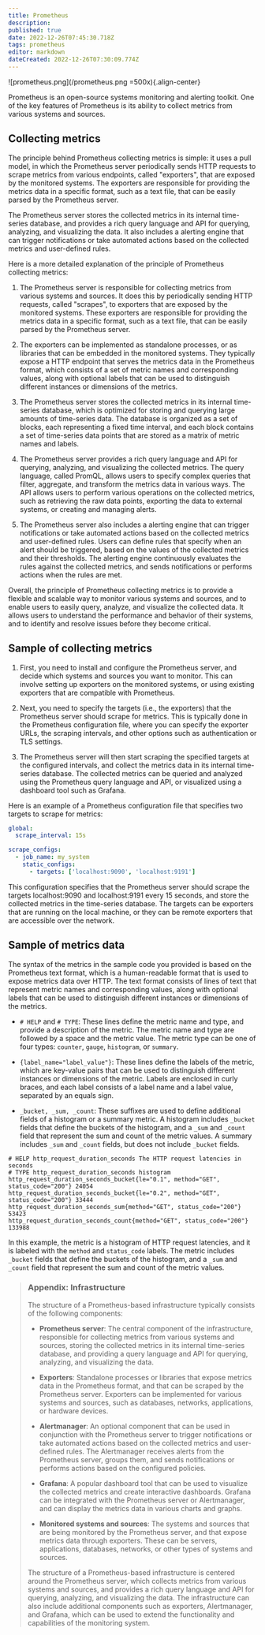 ```yaml
---
title: Prometheus
description: 
published: true
date: 2022-12-26T07:45:30.718Z
tags: prometheus
editor: markdown
dateCreated: 2022-12-26T07:30:09.774Z
---
```


![prometheus.png](/prometheus.png =500x){.align-center}

Prometheus is an open-source systems monitoring and alerting toolkit. One of the key features of Prometheus is its ability to collect metrics from various systems and sources.

## Collecting metrics

The principle behind Prometheus collecting metrics is simple: it uses a pull model, in which the Prometheus server periodically sends HTTP requests to scrape metrics from various endpoints, called "exporters", that are exposed by the monitored systems. The exporters are responsible for providing the metrics data in a specific format, such as a text file, that can be easily parsed by the Prometheus server.

The Prometheus server stores the collected metrics in its internal time-series database, and provides a rich query language and API for querying, analyzing, and visualizing the data. It also includes a alerting engine that can trigger notifications or take automated actions based on the collected metrics and user-defined rules.

Here is a more detailed explanation of the principle of Prometheus collecting metrics:

1. The Prometheus server is responsible for collecting metrics from various systems and sources. It does this by periodically sending HTTP requests, called "scrapes", to exporters that are exposed by the monitored systems. These exporters are responsible for providing the metrics data in a specific format, such as a text file, that can be easily parsed by the Prometheus server.

1. The exporters can be implemented as standalone processes, or as libraries that can be embedded in the monitored systems. They typically expose a HTTP endpoint that serves the metrics data in the Prometheus format, which consists of a set of metric names and corresponding values, along with optional labels that can be used to distinguish different instances or dimensions of the metrics.

1. The Prometheus server stores the collected metrics in its internal time-series database, which is optimized for storing and querying large amounts of time-series data. The database is organized as a set of blocks, each representing a fixed time interval, and each block contains a set of time-series data points that are stored as a matrix of metric names and labels.

1. The Prometheus server provides a rich query language and API for querying, analyzing, and visualizing the collected metrics. The query language, called PromQL, allows users to specify complex queries that filter, aggregate, and transform the metrics data in various ways. The API allows users to perform various operations on the collected metrics, such as retrieving the raw data points, exporting the data to external systems, or creating and managing alerts.

1. The Prometheus server also includes a alerting engine that can trigger notifications or take automated actions based on the collected metrics and user-defined rules. Users can define rules that specify when an alert should be triggered, based on the values of the collected metrics and their thresholds. The alerting engine continuously evaluates the rules against the collected metrics, and sends notifications or performs actions when the rules are met.

Overall, the principle of Prometheus collecting metrics is to provide a flexible and scalable way to monitor various systems and sources, and to enable users to easily query, analyze, and visualize the collected data. It allows users to understand the performance and behavior of their systems, and to identify and resolve issues before they become critical.

## Sample of collecting metrics

1. First, you need to install and configure the Prometheus server, and decide which systems and sources you want to monitor. This can involve setting up exporters on the monitored systems, or using existing exporters that are compatible with Prometheus.

1. Next, you need to specify the targets (i.e., the exporters) that the Prometheus server should scrape for metrics. This is typically done in the Prometheus configuration file, where you can specify the exporter URLs, the scraping intervals, and other options such as authentication or TLS settings.

1. The Prometheus server will then start scraping the specified targets at the configured intervals, and collect the metrics data in its internal time-series database. The collected metrics can be queried and analyzed using the Prometheus query language and API, or visualized using a dashboard tool such as Grafana.

Here is an example of a Prometheus configuration file that specifies two targets to scrape for metrics:

```yaml
global:
  scrape_interval: 15s

scrape_configs:
  - job_name: my_system
    static_configs:
      - targets: ['localhost:9090', 'localhost:9191']
```

This configuration specifies that the Prometheus server should scrape the targets localhost:9090 and localhost:9191 every 15 seconds, and store the collected metrics in the time-series database. The targets can be exporters that are running on the local machine, or they can be remote exporters that are accessible over the network.

## Sample of metrics data

The syntax of the metrics in the sample code you provided is based on the Prometheus text format, which is a human-readable format that is used to expose metrics data over HTTP. The text format consists of lines of text that represent metric names and corresponding values, along with optional labels that can be used to distinguish different instances or dimensions of the metrics.

- `# HELP` and `# TYPE`: These lines define the metric name and type, and provide a description of the metric. The metric name and type are followed by a space and the metric value. The metric type can be one of four types: `counter`, `gauge`, `histogram`, or `summary`.

- `{label_name="label_value"}`: These lines define the labels of the metric, which are key-value pairs that can be used to distinguish different instances or dimensions of the metric. Labels are enclosed in curly braces, and each label consists of a label name and a label value, separated by an equals sign.

- `_bucket, _sum, _count`: These suffixes are used to define additional fields of a histogram or a summary metric. A histogram includes `_bucket` fields that define the buckets of the histogram, and a `_sum` and `_count` field that represent the sum and count of the metric values. A summary includes `_sum` and `_count` fields, but does not include `_bucket` fields.

```
# HELP http_request_duration_seconds The HTTP request latencies in seconds
# TYPE http_request_duration_seconds histogram
http_request_duration_seconds_bucket{le="0.1", method="GET", status_code="200"} 24054
http_request_duration_seconds_bucket{le="0.2", method="GET", status_code="200"} 33444
http_request_duration_seconds_sum{method="GET", status_code="200"} 53423
http_request_duration_seconds_count{method="GET", status_code="200"} 133988
```

In this example, the metric is a histogram of HTTP request latencies, and it is labeled with the `method` and `status_code` labels. The metric includes `_bucket` fields that define the buckets of the histogram, and a `_sum` and `_count` field that represent the sum and count of the metric values.


> ### Appendix: Infrastructure
> 
> The structure of a Prometheus-based infrastructure typically consists of the following components:
> 
> - **Prometheus server**: The central component of the infrastructure, responsible for collecting metrics from various systems and sources, storing the collected metrics in its internal time-series database, and providing a query language and API for querying, analyzing, and visualizing the data.
> 
> - **Exporters**: Standalone processes or libraries that expose metrics data in the Prometheus format, and that can be scraped by the Prometheus server. Exporters can be implemented for various systems and sources, such as databases, networks, applications, or hardware devices.
> 
> - **Alertmanager**: An optional component that can be used in conjunction with the Prometheus server to trigger notifications or take automated actions based on the collected metrics and user-defined rules. The Alertmanager receives alerts from the Prometheus server, groups them, and sends notifications or performs actions based on the configured policies.
> 
> - **Grafana**: A popular dashboard tool that can be used to visualize the collected metrics and create interactive dashboards. Grafana can be integrated with the Prometheus server or Alertmanager, and can display the metrics data in various charts and graphs.
> 
> - **Monitored systems and sources**: The systems and sources that are being monitored by the Prometheus server, and that expose metrics data through exporters. These can be servers, applications, databases, networks, or other types of systems and sources.
> 
> The structure of a Prometheus-based infrastructure is centered around the Prometheus server, which collects metrics from various systems and sources, and provides a rich query language and API for querying, analyzing, and visualizing the data. The infrastructure can also include additional components such as exporters, Alertmanager, and Grafana, which can be used to extend the functionality and capabilities of the monitoring system.